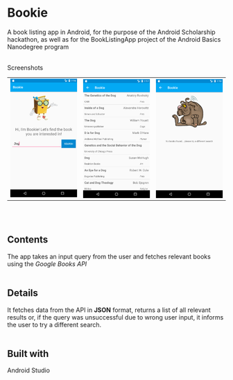 # Bookie
A book listing app in Android, for the purpose of the Android Scholarship hackathon, as well as for the BookListingApp project of the Android Basics Nanodegree program
<br></br>

<table width="100%">
<th">Screenshots</th>
</tr>
<tr>
<td> <img src="Landing_page.png" width="250"> </td>
<td> <img src="Results_page.png" width="250" align="center"> </td>
<td> <img src="No_results.png" width="250" align="right"> </td>
</tr>
</table>
<br></br>

## Contents
The app takes an input query from the user and fetches relevant books using the *Google Books API*
<br></br>

## Details
It fetches data from the API in **JSON** format, returns a list of all relevant results or, if the query was unsuccessful due to wrong user input, it informs the user to try a different search.
<br></br>

## Built with
Android Studio
